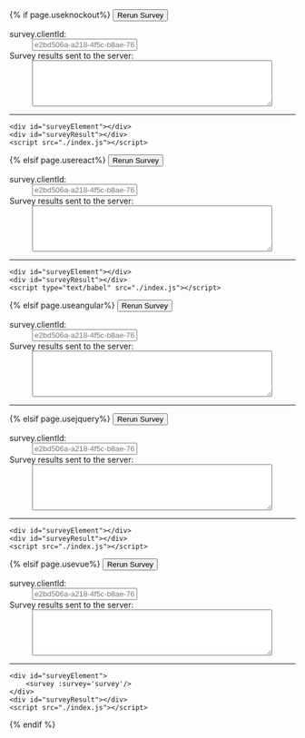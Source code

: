 <!DOCTYPE html>
<html>
{% if page.useknockout%}
<head>
    <title>Welcome to Knockout</title>
    <script src="https://cdnjs.cloudflare.com/ajax/libs/knockout/3.3.0/knockout-min.js"></script>
    <script src="https://unpkg.com/survey-knockout"></script>
    <link rel="stylesheet" href="https://getbootstrap.com/dist/css/bootstrap.css">
    <link rel="stylesheet" href="./index.css">
</head>

<body>
    <button onclick="runSurveyCheck()">Rerun Survey</button>
    <dl>
      <dt>survey.clientId:</dt>
       <dd> <input id="clientIdinput" placeholder="e2bd506a-a218-4f5c-b8ae-768f203e399b"/> </dd>
      <dt>Survey results sent to the server:</dt>
       <dd> <textarea id="serverResultArea" rows="5" cols="50"></textarea> </dd>
    </dl>
    <hr/>

    <div id="surveyElement"></div>
    <div id="surveyResult"></div>
    <script src="./index.js"></script>
</body>
{% elsif page.usereact%}
<head>
    <title>Welcome to React</title>
    <script src="https://unpkg.com/react@15/dist/react.js"></script>
    <script src="https://unpkg.com/react-dom@15/dist/react-dom.js"></script>
    <script src="https://cdnjs.cloudflare.com/ajax/libs/babel-core/5.8.23/browser.js"></script>
    <script src="https://unpkg.com/survey-react"></script>
    <link rel="stylesheet" href="https://getbootstrap.com/dist/css/bootstrap.css">
    <link rel="stylesheet" href="./index.css">
</head>

<body>
    <button onclick="runSurveyCheck()">Rerun Survey</button>
    <dl>
      <dt>survey.clientId:</dt>
       <dd> <input id="clientIdinput" placeholder="e2bd506a-a218-4f5c-b8ae-768f203e399b"/> </dd>
      <dt>Survey results sent to the server:</dt>
       <dd> <textarea id="serverResultArea" rows="5" cols="50"></textarea> </dd>
    </dl>
    <hr/>
    
    <div id="surveyElement"></div>
    <div id="surveyResult"></div>
    <script type="text/babel" src="./index.js"></script>
</body>
{% elsif page.useangular%}
<head>
    <title>Welcome to Angular</title>
    <script src="https://npmcdn.com/zone.js"></script>
    <script src="https://npmcdn.com/core-js/client/shim.min.js"></script>
    <script src="https://npmcdn.com/rxjs@5.0.0-beta.6/bundles/Rx.umd.js"></script>
    <script src="https://npmcdn.com/@angular/core@2.0.0-rc.5/bundles/core.umd.js"></script>
    <script src="https://npmcdn.com/@angular/common@2.0.0-rc.5/bundles/common.umd.js"></script>
    <script src="https://npmcdn.com/@angular/compiler@2.0.0-rc.5/bundles/compiler.umd.js"></script>
    <script src="https://npmcdn.com/@angular/platform-browser@2.0.0-rc.5/bundles/platform-browser.umd.js"></script>
    <script src="https://npmcdn.com/@angular/platform-browser-dynamic@2.0.0-rc.5/bundles/platform-browser-dynamic.umd.js"></script>
    <script src="https://unpkg.com/survey-angular"></script>
    <link rel="stylesheet" href="https://getbootstrap.com/dist/css/bootstrap.css">
    <link rel="stylesheet" href="./index.css">
</head>

<body>
    <button onclick="runSurveyCheck()">Rerun Survey</button>
    <dl>
      <dt>survey.clientId:</dt>
       <dd> <input id="clientIdinput" placeholder="e2bd506a-a218-4f5c-b8ae-768f203e399b"/> </dd>
      <dt>Survey results sent to the server:</dt>
       <dd> <textarea id="serverResultArea" rows="5" cols="50"></textarea> </dd>
    </dl>
    <hr/>
    <ng-app></ng-app>
    <div id="surveyResult"></div>
    <script src="./index.js"></script>
</body>
{% elsif page.usejquery%}
<head>
    <title>Welcome to JQuery</title>
    <script src="https://unpkg.com/jquery"></script>
    <script src="https://unpkg.com/survey-jquery"></script>
    <link rel="stylesheet" href="https://getbootstrap.com/dist/css/bootstrap.css">
    <link rel="stylesheet" href="./index.css">
</head>

<body>
    <button onclick="runSurveyCheck()">Rerun Survey</button>
    <dl>
      <dt>survey.clientId:</dt>
       <dd> <input id="clientIdinput" placeholder="e2bd506a-a218-4f5c-b8ae-768f203e399b"/> </dd>
      <dt>Survey results sent to the server:</dt>
       <dd> <textarea id="serverResultArea" rows="5" cols="50"></textarea> </dd>
    </dl>
    <hr/>
    
    <div id="surveyElement"></div>
    <div id="surveyResult"></div>
    <script src="./index.js"></script>
</body>
{% elsif page.usevue%}
<head>
    <title>Welcome to Vue</title>
    <script src="https://unpkg.com/vue/dist/vue.js"></script>
    <script src="https://unpkg.com/survey-vue"></script>
    <link rel="stylesheet" href="https://getbootstrap.com/dist/css/bootstrap.css">
    <link rel="stylesheet" href="./index.css">
</head>

<body>
    <button onclick="runSurveyCheck()">Rerun Survey</button>
    <dl>
      <dt>survey.clientId:</dt>
       <dd> <input id="clientIdinput" placeholder="e2bd506a-a218-4f5c-b8ae-768f203e399b"/> </dd>
      <dt>Survey results sent to the server:</dt>
       <dd> <textarea id="serverResultArea" rows="5" cols="50"></textarea> </dd>
    </dl>
    <hr/>
    
    <div id="surveyElement">
        <survey :survey='survey'/>
    </div>
    <div id="surveyResult"></div>
    <script src="./index.js"></script>
</body>
{% endif %}
</html>